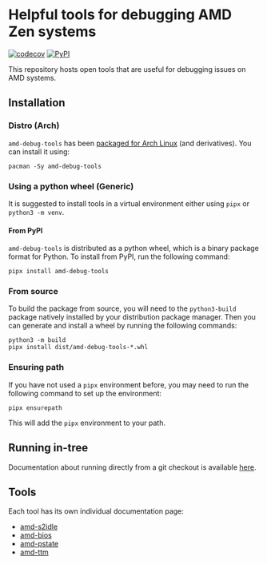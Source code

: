 # Helpful tools for debugging AMD Zen systems
[![codecov](https://codecov.io/github/superm1/amd-debug-tools/graph/badge.svg?token=Z9WTBZADGT)](https://codecov.io/github/superm1/amd-debug-tools)
[![PyPI](https://img.shields.io/pypi/v/amd-debug-tools.svg)](https://pypi.org/project/amd-debug-tools/)

This repository hosts open tools that are useful for debugging issues on AMD systems.

## Installation
### Distro (Arch)
`amd-debug-tools` has been [packaged for Arch Linux](https://archlinux.org/packages/extra/any/amd-debug-tools/) (and derivatives). You can install it using:

    pacman -Sy amd-debug-tools

### Using a python wheel (Generic)
It is suggested to install tools in a virtual environment either using
`pipx` or `python3 -m venv`.

#### From PyPI
`amd-debug-tools` is distributed as a python wheel, which is a
binary package format for Python. To install from PyPI, run the following
command:

    pipx install amd-debug-tools

### From source
To build the package from source, you will need to the `python3-build`
package natively installed by your distribution package manager. Then you
can generate and install a wheel by running the following commands:

    python3 -m build
    pipx install dist/amd-debug-tools-*.whl

### Ensuring path
If you have not used a `pipx` environment before, you may need to run the following command
to set up the environment:

    pipx ensurepath

This will add the `pipx` environment to your path.

## Running in-tree
Documentation about running directly from a git checkout is available [here](https://github.com/superm1/amd-debug-tools/blob/master/docs/amd-s2idle.md).

## Tools

Each tool has its own individual documentation page:
* [amd-s2idle](https://github.com/superm1/amd-debug-tools/blob/master/docs/amd-s2idle.md)
* [amd-bios](https://github.com/superm1/amd-debug-tools/blob/master/docs/amd-bios.md)
* [amd-pstate](https://github.com/superm1/amd-debug-tools/blob/master/docs/amd-pstate.md)
* [amd-ttm](https://github.com/superm1/amd-debug-tools/blob/master/docs/amd-ttm.md)

